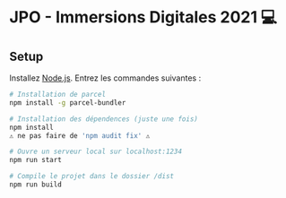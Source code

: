 # JPO - Immersions Digitales 2021 💻

## Setup
Installez [Node.js](https://nodejs.org/en/download/).
Entrez les commandes suivantes :

``` bash
# Installation de parcel
npm install -g parcel-bundler

# Installation des dépendences (juste une fois)
npm install
⚠️ ne pas faire de 'npm audit fix' ⚠️

# Ouvre un serveur local sur localhost:1234
npm run start

# Compile le projet dans le dossier /dist
npm run build
```
